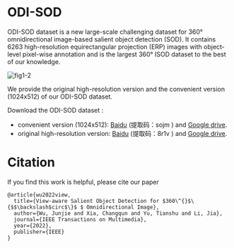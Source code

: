 # ODI-SOD
ODI-SOD dataset is a new large-scale challenging dataset for 360° omnidirectional image-based salient object detection (SOD).  It contains 6263 high-resolution equirectangular projection (ERP)  images with object-level pixel-wise annotation and is the largest 360° ISOD dataset to the best of our knowledge.

![fig1-2](https://user-images.githubusercontent.com/29192846/198312318-33303801-15a0-4de1-a680-9ab6ae4f5503.png)


We provide the original high-resolution version and the convenient  version (1024x512) of our ODI-SOD dataset. 

Download the ODI-SOD dataset : 
- convenient  version (1024x512): [Baidu](https://pan.baidu.com/s/1RIO7GROJnfJBDZU0JxOW5A) (提取码：sojm ) and [Google drive](https://drive.google.com/file/d/1DE8XTxpleaQhb363zEh5riOMsGmdSZJC/view?usp=sharing).
- original high-resolution version: [Baidu](https://pan.baidu.com/s/1jQU6kT_zar4POIt3x2uIvQ) (提取码：8r1v ) and [Google drive](https://drive.google.com/file/d/1bernI1Zkxlwk1fv_Ez_CWcp234NXBNXk/view?usp=sharing).

# Citation
If you find this work is helpful, please cite our paper
```
@article{wu2022view,
  title={View-aware Salient Object Detection for $360\^{}$\{$$\backslash$circ$\}$ $ Omnidirectional Image},
  author={Wu, Junjie and Xia, Changqun and Yu, Tianshu and Li, Jia},
  journal={IEEE Transactions on Multimedia},
  year={2022},
  publisher={IEEE}
}
```
